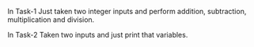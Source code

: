 In Task-1 Just taken two integer inputs and perform addition, subtraction, multiplication and division.

In Task-2 Taken two inputs and just print that variables.
